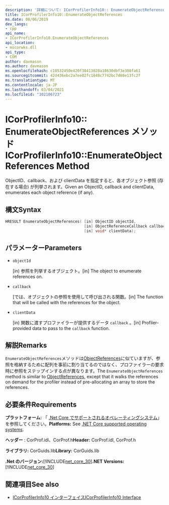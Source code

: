 ```yaml
---
description: '詳細について: ICorProfilerInfo10:: EnumerateObjectReferences メソッド'
title: ICorProfilerInfo10::EnumerateObjectReferences
ms.date: 08/06/2019
dev_langs:
- cpp
api_name:
- ICorProfilerInfo10.EnumerateObjectReferences
api_location:
- mscorwks.dll
api_type:
- COM
author: davmason
ms.author: davmason
ms.openlocfilehash: c18532450e420f38413028a18630dbf3e308fa61
ms.sourcegitcommit: 42d436ebc2a7ee02fc1848c7742bc7d80e13fc2f
ms.translationtype: MT
ms.contentlocale: ja-JP
ms.lasthandoff: 03/04/2021
ms.locfileid: "102106723"
---
```

# <a name="icorprofilerinfo10enumerateobjectreferences-method"></a><span data-ttu-id="5cf30-103">ICorProfilerInfo10:: EnumerateObjectReferences メソッド</span><span class="sxs-lookup"><span data-stu-id="5cf30-103">ICorProfilerInfo10::EnumerateObjectReferences Method</span></span>

<span data-ttu-id="5cf30-104">ObjectID、callback、および clientData を指定すると、各オブジェクト参照 (存在する場合) が列挙されます。</span><span class="sxs-lookup"><span data-stu-id="5cf30-104">Given an ObjectID, callback and clientData, enumerates each object reference (if any).</span></span>

## <a name="syntax"></a><span data-ttu-id="5cf30-105">構文</span><span class="sxs-lookup"><span data-stu-id="5cf30-105">Syntax</span></span>

```cpp
HRESULT EnumerateObjectReferences( [in] ObjectID objectId,
                                   [in] ObjectReferenceCallback callback,
                                   [in] void* clientData);
```

## <a name="parameters"></a><span data-ttu-id="5cf30-106">パラメーター</span><span class="sxs-lookup"><span data-stu-id="5cf30-106">Parameters</span></span>

- `objectId`

  <span data-ttu-id="5cf30-107">\[in) 参照を列挙するオブジェクト。</span><span class="sxs-lookup"><span data-stu-id="5cf30-107">\[in] The object to enumerate references on.</span></span>

- `callback`

  <span data-ttu-id="5cf30-108">\[では、オブジェクトの参照を使用して呼び出される関数。</span><span class="sxs-lookup"><span data-stu-id="5cf30-108">\[in] The function that will be called with the references for the object.</span></span>

- `clientData`

  <span data-ttu-id="5cf30-109">\[in) 関数に渡すプロファイラーが提供するデータ `callback` 。</span><span class="sxs-lookup"><span data-stu-id="5cf30-109">\[in] Profiler-provided data to pass to the `callback` function.</span></span>

## <a name="remarks"></a><span data-ttu-id="5cf30-110">解説</span><span class="sxs-lookup"><span data-stu-id="5cf30-110">Remarks</span></span>

<span data-ttu-id="5cf30-111">`EnumerateObjectReferences`メソッドは[ObjectReferences](icorprofilercallback-objectreferences-method.md)に似ていますが、参照を格納するために配列を事前に割り当てるのではなく、プロファイラーの要求時に参照をステップインする点が異なります。</span><span class="sxs-lookup"><span data-stu-id="5cf30-111">The `EnumerateObjectReferences` method is similar to [ObjectReferences](icorprofilercallback-objectreferences-method.md), except that it walks the references on demand for the profiler instead of pre-allocating an array to store the references.</span></span>

## <a name="requirements"></a><span data-ttu-id="5cf30-112">必要条件</span><span class="sxs-lookup"><span data-stu-id="5cf30-112">Requirements</span></span>

<span data-ttu-id="5cf30-113">**プラットフォーム:** 「 [.Net Core でサポートされるオペレーティングシステム](../../../core/install/windows.md?pivots=os-windows)」を参照してください。</span><span class="sxs-lookup"><span data-stu-id="5cf30-113">**Platforms:** See [.NET Core supported operating systems](../../../core/install/windows.md?pivots=os-windows).</span></span>

<span data-ttu-id="5cf30-114">**ヘッダー** : CorProf.idl、CorProf.h</span><span class="sxs-lookup"><span data-stu-id="5cf30-114">**Header:** CorProf.idl, CorProf.h</span></span>

<span data-ttu-id="5cf30-115">**ライブラリ:** CorGuids.lib</span><span class="sxs-lookup"><span data-stu-id="5cf30-115">**Library:** CorGuids.lib</span></span>

<span data-ttu-id="5cf30-116">**.Net のバージョン:**[!INCLUDE[net_core_30](../../../../includes/net-core-30-md.md)]</span><span class="sxs-lookup"><span data-stu-id="5cf30-116">**.NET Versions:** [!INCLUDE[net_core_30](../../../../includes/net-core-30-md.md)]</span></span>

## <a name="see-also"></a><span data-ttu-id="5cf30-117">関連項目</span><span class="sxs-lookup"><span data-stu-id="5cf30-117">See also</span></span>

- [<span data-ttu-id="5cf30-118">ICorProfilerInfo10 インターフェイス</span><span class="sxs-lookup"><span data-stu-id="5cf30-118">ICorProfilerInfo10 Interface</span></span>](icorprofilerinfo10-interface.md)
